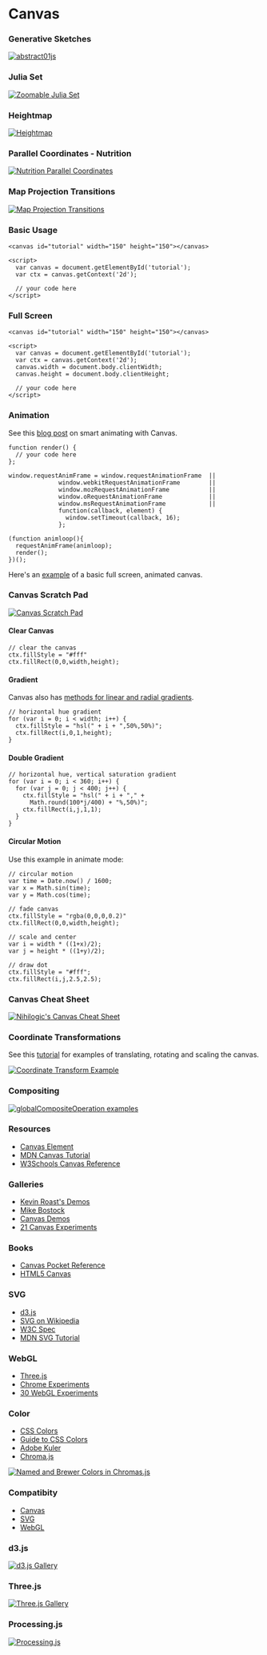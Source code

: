 # Canvas

### Generative Sketches
<a href="http://mariuswatz.com/works/abstract01js/index_auto.html"><img src=abstract.png alt="abstract01js" ></img></a>

### Julia Set
<a href="http://bl.ocks.org/syntagmatic/3736720"><img src=julia.png alt="Zoomable Julia Set" ></img></a>

### Heightmap
<a href="http://bl.ocks.org/mbostock/3289530"><img src=heightmap.png alt="Heightmap" ></img></a>

### Parallel Coordinates - Nutrition
<a href="http://bl.ocks.org/2420080"><img src=parallel-coordinates.png alt="Nutrition Parallel Coordinates" ></img></a>

### Map Projection Transitions
<a href="http://www.jasondavies.com/maps/transition/"><img src=projections.png alt="Map Projection Transitions" ></img></a>


### Basic Usage

    <canvas id="tutorial" width="150" height="150"></canvas>

    <script>
      var canvas = document.getElementById('tutorial');
      var ctx = canvas.getContext('2d');

      // your code here
    </script>

### Full Screen

    <canvas id="tutorial" width="150" height="150"></canvas>

    <script>
      var canvas = document.getElementById('tutorial');
      var ctx = canvas.getContext('2d');
      canvas.width = document.body.clientWidth;
      canvas.height = document.body.clientHeight;

      // your code here
    </script>

### Animation 

See this [blog post](http://paulirish.com/2011/requestanimationframe-for-smart-animating/) on smart animating with Canvas.

    function render() {
      // your code here
    };

    window.requestAnimFrame = window.requestAnimationFrame  || 
                  window.webkitRequestAnimationFrame        || 
                  window.mozRequestAnimationFrame           || 
                  window.oRequestAnimationFrame             || 
                  window.msRequestAnimationFrame            || 
                  function(callback, element) {
                    window.setTimeout(callback, 16);
                  };

    (function animloop(){
      requestAnimFrame(animloop);
      render();
    })();

Here's an [example](example.html) of a basic full screen, animated canvas.

### Canvas Scratch Pad
<a href="http://www.kevs3d.co.uk/dev/scratchpad/"><img src=scratchpad.png alt="Canvas Scratch Pad"></img></a>

#### Clear Canvas

    // clear the canvas
    ctx.fillStyle = "#fff"
    ctx.fillRect(0,0,width,height);

#### Gradient

Canvas also has [methods for linear and radial gradients](https://developer.mozilla.org/en-US/docs/HTML/Canvas/Tutorial/Applying_styles_and_colors#Gradients).

    // horizontal hue gradient
    for (var i = 0; i < width; i++) {
      ctx.fillStyle = "hsl(" + i + ",50%,50%)";
      ctx.fillRect(i,0,1,height);
    }

#### Double Gradient 

    // horizontal hue, vertical saturation gradient
    for (var i = 0; i < 360; i++) {
      for (var j = 0; j < 400; j++) {
        ctx.fillStyle = "hsl(" + i + "," +
          Math.round(100*j/400) + "%,50%)";
        ctx.fillRect(i,j,1,1);
      }
    }

#### Circular Motion

Use this example in animate mode:

    // circular motion
    var time = Date.now() / 1600;
    var x = Math.sin(time);
    var y = Math.cos(time);

    // fade canvas
    ctx.fillStyle = "rgba(0,0,0,0.2)"
    ctx.fillRect(0,0,width,height);

    // scale and center
    var i = width * ((1+x)/2);
    var j = height * ((1+y)/2);

    // draw dot
    ctx.fillStyle = "#fff";
    ctx.fillRect(i,j,2.5,2.5);

### Canvas Cheat Sheet
<a href="http://blog.nihilogic.dk/2009/02/html5-canvas-cheat-sheet.html"><img src=canvas-cheat.png alt="Nihilogic's Canvas Cheat Sheet"></img></a>

### Coordinate Transformations
See this <a href="https://developer.mozilla.org/en-US/docs/HTML/Canvas/Tutorial/Transformations">tutorial</a> for examples of translating, rotating and scaling the canvas.

<a href="http://bl.ocks.org/syntagmatic/5000831"><img src=transform.png alt="Coordinate Transform Example"></img></a>

### Compositing
<a href="https://developer.mozilla.org/en/Canvas_tutorial/Compositing"><img src=compositing.png alt="globalCompositeOperation examples"></img></a>

### Resources

* [Canvas Element](http://en.wikipedia.org/wiki/Canvas_element)
* [MDN Canvas Tutorial](https://developer.mozilla.org/en/Canvas_tutorial)
* [W3Schools Canvas Reference](http://www.w3schools.com/html5/html5_ref_canvas.asp)

### Galleries

* [Kevin Roast's Demos](http://www.kevs3d.co.uk/dev/index.html)
* [Mike Bostock](http://bost.ocks.org/mike/)
* [Canvas Demos](http://www.canvasdemos.com/)
* [21 Canvas Experiments](http://net.tutsplus.com/articles/web-roundups/21-ridiculously-impressive-html5-canvas-experiments/)

### Books

* [Canvas Pocket Reference](http://shop.oreilly.com/product/0636920016045.do)
* [HTML5 Canvas](http://shop.oreilly.com/product/0636920013327.do)

### SVG 

* [d3.js](http://d3js.org/)
* [SVG on Wikipedia](http://en.wikipedia.org/wiki/Scalable_Vector_Graphics)
* [W3C Spec](http://www.w3.org/TR/SVG/)
* [MDN SVG Tutorial](https://developer.mozilla.org/en/SVG)

### WebGL 

* [Three.js](http://mrdoob.github.com/three.js/)
* [Chrome Experiments](http://www.chromeexperiments.com/)
* [30 WebGL Experiments](http://www.hongkiat.com/blog/webgl-chrome-experiments/)

### Color

* [CSS Colors](http://www.w3schools.com/cssref/css_colors.asp)
* [Guide to CSS Colors](http://sixrevisions.com/css/colors-webdesign/)
* [Adobe Kuler](http://kuler.adobe.com/)
* [Chroma.js](https://github.com/gka/chroma.js)

<a href="http://vis4.net/blog/posts/avoid-equidistant-hsv-colors/"><img src=allcolors.png alt="Named and Brewer Colors in Chromas.js" ></img></a>

### Compatibity

* [Canvas](http://caniuse.com/canvas)
* [SVG](http://caniuse.com/svg)
* [WebGL](http://caniuse.com/webgl)

### d3.js
<a href="https://github.com/mbostock/d3/wiki/Gallery"><img src=d3js.png alt="d3.js Gallery" ></img></a>

### Three.js
<a href="http://mrdoob.github.com/three.js/"><img src=threejs.png alt="Three.js Gallery" ></img></a>

### Processing.js
<a href="http://processingjs.org/exhibition/"><img src=processing.png alt="Processing.js" ></img></a>
